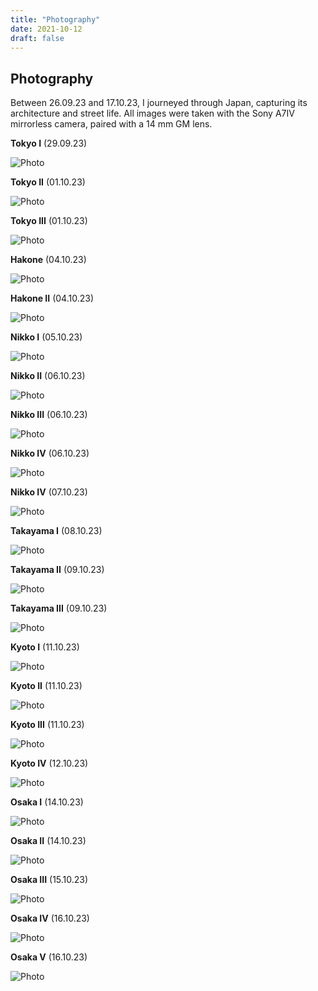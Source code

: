 ```yaml
---
title: "Photography"
date: 2021-10-12
draft: false
---
```


## Photography 

Between 26.09.23 and 17.10.23, I journeyed through Japan, capturing its architecture and street life. All images were taken with the Sony A7IV mirrorless camera, paired with a 14 mm GM lens. 

__Tokyo I__ (29.09.23)

![Photo](/img/photos/DSC03335.jpg)


__Tokyo II__ (01.10.23)

![Photo](/img/photos/DSC03411.jpg)


__Tokyo III__ (01.10.23)

![Photo](/img/photos/DSC03398.jpg)

__Hakone__ (04.10.23)

![Photo](/img/photos/DSC03428.jpg)


__Hakone II__ (04.10.23)

![Photo](/img/photos/DSC03432.jpg)


__Nikko I__ (05.10.23)

![Photo](/img/photos/A7S01962.jpg)


__Nikko II__ (06.10.23)

![Photo](/img/photos/A7S01954.jpg)


__Nikko III__ (06.10.23)

![Photo](/img/photos/DSC03456.jpg)


__Nikko IV__ (06.10.23)

![Photo](/img/photos/A7S01958.jpg)


__Nikko IV__ (07.10.23)

![Photo](/img/photos/DSC03501.jpg)


__Takayama I__ (08.10.23)

![Photo](/img/photos/DSC03544.jpg)


__Takayama II__ (09.10.23)

![Photo](/img/photos/A7S01975.jpg)


__Takayama III__ (09.10.23)

![Photo](/img/photos/A7S01991.jpg)


__Kyoto I__ (11.10.23)

![Photo](/img/photos/A7S02091.jpg)


__Kyoto II__ (11.10.23)

![Photo](/img/photos/A7S02029-Edit-Edit.jpg)


__Kyoto III__ (11.10.23)

![Photo](/img/photos/A7S02051.jpg)


__Kyoto IV__ (12.10.23)

![Photo](/img/photos/DSC03699.jpg)


__Osaka I__ (14.10.23)

![Photo](/img/photos/DSC03779.jpg)


__Osaka II__ (14.10.23)

![Photo](/img/photos/DSC03782.jpg)


__Osaka III__ (15.10.23)

![Photo](/img/photos/DSC03799.jpg)


__Osaka IV__ (16.10.23)

![Photo](/img/photos/DSC03815.jpg)


__Osaka V__ (16.10.23)

![Photo](/img/photos/DSC03827.jpg)